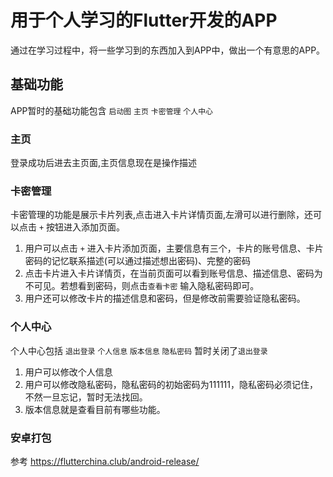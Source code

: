 # 用于个人学习的Flutter开发的APP
通过在学习过程中，将一些学习到的东西加入到APP中，做出一个有意思的APP。
## 基础功能
APP暂时的基础功能包含 `启动图` `主页` `卡密管理` `个人中心`
### 主页
登录成功后进去主页面,主页信息现在是操作描述
### 卡密管理
卡密管理的功能是展示卡片列表,点击进入卡片详情页面,左滑可以进行删除，还可以点击 `+` 按钮进入添加页面。

1. 用户可以点击 `+` 进入卡片添加页面，主要信息有三个，卡片的账号信息、卡片密码的记忆联系描述(可以通过描述想出密码)、完整的密码
2. 点击卡片进入卡片详情页，在当前页面可以看到账号信息、描述信息、密码为不可见。若想看到密码，则点击`查看卡密` 输入隐私密码即可。
3. 用户还可以修改卡片的描述信息和密码，但是修改前需要验证隐私密码。


### 个人中心
个人中心包括 `退出登录` `个人信息` `版本信息` `隐私密码` 暂时关闭了`退出登录`

1. 用户可以修改个人信息
2. 用户可以修改隐私密码，隐私密码的初始密码为111111，隐私密码必须记住，不然一旦忘记，暂时无法找回。
3. 版本信息就是查看目前有哪些功能。

### 安卓打包
参考  https://flutterchina.club/android-release/

